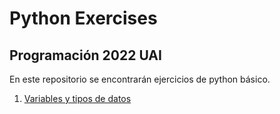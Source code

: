 # Python Exercises
## Programación 2022 UAI

En este repositorio se encontrarán ejercicios de python básico.

1. [Variables y tipos de datos](./variables%20and%20data%20types)